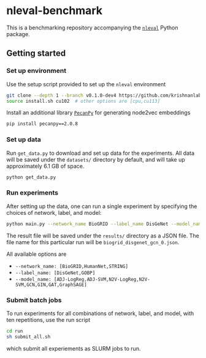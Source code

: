 # nleval-benchmark

This is a benchmarking repository accompanying the [`nleval`](https://github.com/krishnanlab/NetworkLearningEval) Python package.

## Getting started

### Set up environment

Use the setup script provided to set up the `nleval` environment

```bash
git clone --depth 1 --branch v0.1.0-dev4 https://github.com/krishnanlab/NetworkLearningEval && cd NetworkLearningEval
source install.sh cu102  # other options are [cpu,cu113]
```

Install an additional library [`PecanPy`](https://github.com/krishnanlab/PecanPy) for generating node2vec embeddings

```bash
pip install pecanpy==2.0.8
```

### Set up data

Run `get_data.py` to download and set up data for the experiments.
All data will be saved under the `datasets/` directory by default, and will take up approximately 6.1 GB of space.

```bash
python get_data.py
```

### Run experiments

After setting up the data, one can run a single experiment by specifying the choices of network, label, and model:

```bash
python main.py --network_name BioGRID --label_name DisGeNet --model_name GCN
```

The result file will be saved under the `results/` directory as a JSON file.
The file name for this particular run will be `biogrid_disgenet_gcn_0.json`.

All available options are

* `--network_name: [BioGRID,HumanNet,STRING]`
* `--label_name: [DisGeNet,GOBP]`
* `--model_name: [ADJ-LogReg,ADJ-SVM,N2V-LogReg,N2V-SVM,GCN,GIN,GAT,GraphSAGE]`

### Submit batch jobs

To run experiments for all combinations of network, label, and model, with ten repetitions, use the run script

```bash
cd run
sh submit_all.sh
```

which submit all experiements as SLURM jobs to run.
